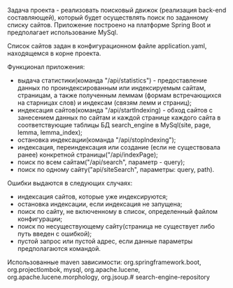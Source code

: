 Задача проекта - реализовать поисковый движок (реализация back-end составляющей), который будет осуществлять поиск по заданному списку сайтов. Приложение построено на платформе Spring Boot и предполагает использование MySql. 

Список сайтов задан в конфигурационном файле application.yaml, находящемся в корне проекта.

Функционал приложения:
- выдача статистики(команда "/api/statistics") - предоставление данных по проиндексированным или индексируемым сайтам, страницам, а также полученным леммам (формам встречающихся на старницах слов) и индексам (связям лемм и страниц);
- индексация сайтов(команда "/api/startIndexing) - обход сайтов с занесением данных по сайтам и каждой странице каждого сайта в соответствующие таблицы БД search_engine в MySql(site, page, lemma, lemma_index);
- остановка индексации(команда "/api/stopIndexing");
- индексация, переиндексация или создание (если не существовала ранее) конкретной страницы("/api/indexPage);
- поиск по всем сайтам("/api/search", параметр - query);
- поиск по одному сайту("api/siteSearch", параметры: query, path).

Ошибки выдаются в следующих случаях:
- индексация сайтов, которые уже индексируются;
- остановка индексации, если индексация не запущена;
- поиск по сайту, не включенному в список, определенный файлом конфигурации;
- поиск по несуществующему сайту(страница не существует либо путь введен с ошибкой);
- пустой запрос или пустой адрес, если данные параметры предполагаются командой.

Использованные maven зависимости: org.springframework.boot, org.projectlombok, mysql, org.apache.lucene, org.apache.lucene.morphology, org.jsoup.# search-engine-repository
